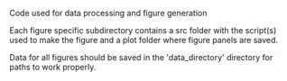 Code used for data processing and figure generation

Each figure specific subdirectory contains a src folder with the script(s) used to make the figure
and a plot folder where figure panels are saved.

Data for all figures should be saved in the 'data_directory' directory for paths to work properly.
